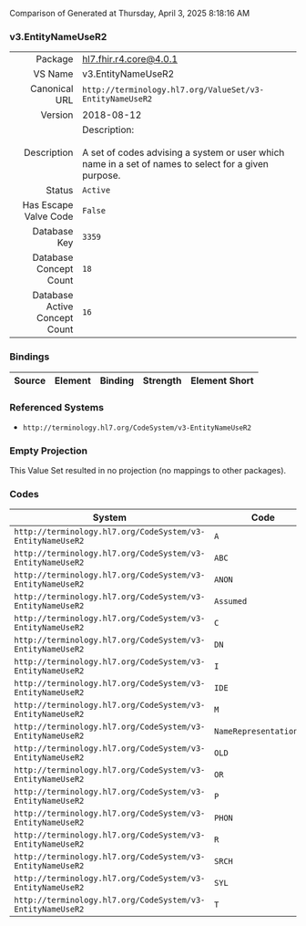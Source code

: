 Comparison of 
Generated at Thursday, April 3, 2025 8:18:16 AM

### v3.EntityNameUseR2

|      |     |
| ---: | --- |
| Package | hl7.fhir.r4.core@4.0.1 |
| VS Name | v3.EntityNameUseR2 |
| Canonical URL | `http://terminology.hl7.org/ValueSet/v3-EntityNameUseR2` |
| Version | 2018-08-12 |
| Description | Description:<br/><br/>A set of codes advising a system or user which name in a set of names to select for a given purpose. |
| Status | `Active` |
| Has Escape Valve Code | `False` |
| Database Key | `3359` |
| Database Concept Count | `18` |
| Database Active Concept Count | `16` |
### Bindings

| Source | Element | Binding | Strength | Element Short |
| ------ | ------- | ------- | -------- | ------------- |

### Referenced Systems

* `http://terminology.hl7.org/CodeSystem/v3-EntityNameUseR2`
### Empty Projection

This Value Set resulted in no projection (no mappings to other packages).

### Codes

| System | Code | Display |
| ------ | ---- | ------- |
| `http://terminology.hl7.org/CodeSystem/v3-EntityNameUseR2` | `A` | business name |
| `http://terminology.hl7.org/CodeSystem/v3-EntityNameUseR2` | `ABC` | alphabetic |
| `http://terminology.hl7.org/CodeSystem/v3-EntityNameUseR2` | `ANON` | Anonymous |
| `http://terminology.hl7.org/CodeSystem/v3-EntityNameUseR2` | `Assumed` | Assumed |
| `http://terminology.hl7.org/CodeSystem/v3-EntityNameUseR2` | `C` | customary |
| `http://terminology.hl7.org/CodeSystem/v3-EntityNameUseR2` | `DN` | do not use |
| `http://terminology.hl7.org/CodeSystem/v3-EntityNameUseR2` | `I` | Indigenous/Tribal |
| `http://terminology.hl7.org/CodeSystem/v3-EntityNameUseR2` | `IDE` | ideographic |
| `http://terminology.hl7.org/CodeSystem/v3-EntityNameUseR2` | `M` | maiden name |
| `http://terminology.hl7.org/CodeSystem/v3-EntityNameUseR2` | `NameRepresentationUse` | NameRepresentationUse |
| `http://terminology.hl7.org/CodeSystem/v3-EntityNameUseR2` | `OLD` | no longer in use |
| `http://terminology.hl7.org/CodeSystem/v3-EntityNameUseR2` | `OR` | official registry name |
| `http://terminology.hl7.org/CodeSystem/v3-EntityNameUseR2` | `P` | Other/Pseudonym/Alias |
| `http://terminology.hl7.org/CodeSystem/v3-EntityNameUseR2` | `PHON` | phonetic |
| `http://terminology.hl7.org/CodeSystem/v3-EntityNameUseR2` | `R` | religious |
| `http://terminology.hl7.org/CodeSystem/v3-EntityNameUseR2` | `SRCH` | search |
| `http://terminology.hl7.org/CodeSystem/v3-EntityNameUseR2` | `SYL` | syllabic |
| `http://terminology.hl7.org/CodeSystem/v3-EntityNameUseR2` | `T` | temporary |
